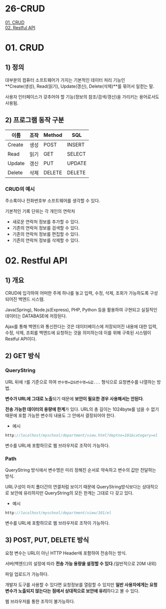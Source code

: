 # 26-CRUD
[01. CRUD](#01-crud)  
[02. Restful API](#02-restful-api)  


# 01. CRUD

## 1) 정의

대부분의 컴퓨터 소프트웨어가 가지는 기본적인 데이터 처리 기능인   
**Create(생성), Read(읽기), Update(갱신), Delete(삭제)**를 묶어서 일컫는 말.  

사용자 인터페이스가 갖추어야 할 기능(정보의 참조/검색/갱신)을 가리키는 용어로서도 사용됨.  

## 2) 프로그램 동작 구분

| 이름  | 조작 | Method  | SQL |
| --- | --- | --- | --- |
| Create  | 생성  | POST  | INSERT |
| Read  | 읽기  | GET  | SELECT |
| Update  | 갱신  | PUT  | UPDATE |
| Delete  | 삭제  | DELETE  | DELETE |

### CRUD의 예시

주소록이나 전화번호부 소프트웨어를 생각할 수 있다.  

기본적인 기록 단위는 각 개인의 연락처  

- 새로운 연락처 정보를 추가할 수 있다.
- 기존의 연락처 정보를 검색할 수 있다.
- 기존의 연락처 정보를 편집할 수 있다.
- 기존의 연락처 정보를 삭제할 수 있다.

# 02. Restful API

## 1) 개요

CRUD에 입각하여 어떠한 주제 하나를 놓고 입력, 수정, 삭제, 조회가 가능하도록 구성되어진 백엔드 시스템.  

Java(Spring), Node.js(Express), PHP, Python 등을 활용하여 구현되고 실질적인 데이터는 DATABASE에 저장된다.  

Ajax를 통해 백엔드와 통신한다는 것은 데이터베이스에 저장되어진 내용에 대한 입력, 수정, 삭제, 조회를 백엔드에 요청하는 것을 의미하는데 이를 위해 구축된 시스템이 Restful API이다.  

## 2) GET 방식

### QueryString

URL 뒤에 `?`를 기준으로 하여 `변수명=값&변수명=&값...` 형식으로 요청변수를 나열하는 방법.  

**변수가 URL에 그대로 노출**되기 때문에 **보안이 필요한 경우 사용해서는 안된다**.  

**전송 가능한 데이터의 용량에 한계**가 있다. URL의 총 길이는 1024byte를 넘을 수 없기 때문에 포함 가능한 변수의 내용도 그 안에서 결정되어야 한다.  

- 예시

```jsx
http://localhost/myschool/department/view.html?deptno=101&category=el
```

변수를 URL에 포함하므로 웹 브라우저로 조작이 가능하다.  

### Path

QueryString 방식에서 변수명은 미리 정해진 순서로 약속하고 변수의 값만 전달하는 방식.  

URL구성이 마치 폴더간의 연결처럼 보이기 때문에 QueryString방식보다는 상대적으로 보안에 유리하지만 QueryString의 모든 한계는 그대로 다 갖고 있다.  

- 예시

```jsx
http://localhost/myschool/department/view/101/el
```

변수를 URL에 포함하므로 웹 브라우저로 조작이 가능하다.  

## 3) POST, PUT, DELETE 방식

요청 변수는 URL이 아닌 HTTP Header에 포함하여 전송하는 방식.  

서버(백엔드)의 설정에 따라 **전송 가능 용량을 설정할 수 있다**.(일반적으로 20M 내외)  

파일 업로드가 가능하다.  

개발자 도구를 사용할 수 있다면 요청정보를 열람할 수 있지만 **일반 사용자에게는 요청 변수가 노출되지 않는다는 점에서 상대적으로 보안에 유리**하다고 볼 수 있다.  

웹 브라우저를 통한 조작이 불가능하다.  

